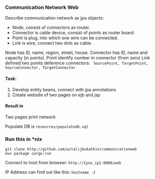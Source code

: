 ### Communication Network Web

Describe communication network as jpa objects:
- Node, consist of connectors as router.
- Connector is cable device, consist of points as router board.
- Point is plug, into which one wire can be connected.
- Link is wire, connect two dots as cable.

Node has ID, name, region, street, house.
Connector has ID, name and capacity (in points).
Point identify number in connector (from zero)
Link defined two points deference connectors:
` SourcePoint, TargetPoint, SourceConnector, TargetConnector`

#### Task:
1. Develop entity beans, connect with jpa annotations
2. Create website of two pages on ejb and jsp

#### Result in
Two pages print network

Populate DB is `resources/populatedb.sql`

### Run this in *nix
```
git clone http://github.com/witalijbukatkin/communicationweb
mvn package cargo:run
```
Connect to host from browser:
`http://{you_ip}:8080/web`

IP Address can find out like this:
`hostname -I`